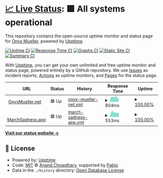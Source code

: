 # [📈 Live Status](https://onyxmueller.github.io/upptime): <!--live status--> **🟩 All systems operational**

This repository contains the open-source uptime monitor and status page for [Onyx Mueller](onyxmueller.net), powered by [Upptime](https://github.com/upptime/upptime).

[![Uptime CI](https://github.com/onyxmueller/upptime/workflows/Uptime%20CI/badge.svg)](https://github.com/onyxmueller/upptime/actions?query=workflow%3A%22Uptime+CI%22)
[![Response Time CI](https://github.com/onyxmueller/upptime/workflows/Response%20Time%20CI/badge.svg)](https://github.com/onyxmueller/upptime/actions?query=workflow%3A%22Response+Time+CI%22)
[![Graphs CI](https://github.com/onyxmueller/upptime/workflows/Graphs%20CI/badge.svg)](https://github.com/onyxmueller/upptime/actions?query=workflow%3A%22Graphs+CI%22)
[![Static Site CI](https://github.com/onyxmueller/upptime/workflows/Static%20Site%20CI/badge.svg)](https://github.com/onyxmueller/upptime/actions?query=workflow%3A%22Static+Site+CI%22)
[![Summary CI](https://github.com/onyxmueller/upptime/workflows/Summary%20CI/badge.svg)](https://github.com/onyxmueller/upptime/actions?query=workflow%3A%22Summary+CI%22)

With [Upptime](https://upptime.js.org), you can get your own unlimited and free uptime monitor and status page, powered entirely by a GitHub repository. We use [Issues](https://github.com/onyxmueller/upptime/issues) as incident reports, [Actions](https://github.com/onyxmueller/upptime/actions) as uptime monitors, and [Pages](https://onyxmueller.github.io/upptime) for the status page.

<!--start: status pages-->
<!-- This summary is generated by Upptime (https://github.com/upptime/upptime) -->
<!-- Do not edit this manually, your changes will be overwritten -->
<!-- prettier-ignore -->
| URL | Status | History | Response Time | Uptime |
| --- | ------ | ------- | ------------- | ------ |
| <img alt="" src="https://icons.duckduckgo.com/ip3/onyxmueller.net.ico" height="13"> [OnyxMueller.net](https://onyxmueller.net) | 🟩 Up | [onyx-mueller-net.yml](https://github.com/onyxmueller/upptime/commits/HEAD/history/onyx-mueller-net.yml) | <details><summary><img alt="Response time graph" src="./graphs/onyx-mueller-net/response-time-week.png" height="20"> 804ms</summary><br><a href="https://onyxmueller.github.io/upptime/history/onyx-mueller-net"><img alt="Response time 741" src="https://img.shields.io/endpoint?url=https%3A%2F%2Fraw.githubusercontent.com%2Fonyxmueller%2Fupptime%2FHEAD%2Fapi%2Fonyx-mueller-net%2Fresponse-time.json"></a><br><a href="https://onyxmueller.github.io/upptime/history/onyx-mueller-net"><img alt="24-hour response time 1104" src="https://img.shields.io/endpoint?url=https%3A%2F%2Fraw.githubusercontent.com%2Fonyxmueller%2Fupptime%2FHEAD%2Fapi%2Fonyx-mueller-net%2Fresponse-time-day.json"></a><br><a href="https://onyxmueller.github.io/upptime/history/onyx-mueller-net"><img alt="7-day response time 804" src="https://img.shields.io/endpoint?url=https%3A%2F%2Fraw.githubusercontent.com%2Fonyxmueller%2Fupptime%2FHEAD%2Fapi%2Fonyx-mueller-net%2Fresponse-time-week.json"></a><br><a href="https://onyxmueller.github.io/upptime/history/onyx-mueller-net"><img alt="30-day response time 754" src="https://img.shields.io/endpoint?url=https%3A%2F%2Fraw.githubusercontent.com%2Fonyxmueller%2Fupptime%2FHEAD%2Fapi%2Fonyx-mueller-net%2Fresponse-time-month.json"></a><br><a href="https://onyxmueller.github.io/upptime/history/onyx-mueller-net"><img alt="1-year response time 741" src="https://img.shields.io/endpoint?url=https%3A%2F%2Fraw.githubusercontent.com%2Fonyxmueller%2Fupptime%2FHEAD%2Fapi%2Fonyx-mueller-net%2Fresponse-time-year.json"></a></details> | <details><summary><a href="https://onyxmueller.github.io/upptime/history/onyx-mueller-net">100.00%</a></summary><a href="https://onyxmueller.github.io/upptime/history/onyx-mueller-net"><img alt="All-time uptime 99.99%" src="https://img.shields.io/endpoint?url=https%3A%2F%2Fraw.githubusercontent.com%2Fonyxmueller%2Fupptime%2FHEAD%2Fapi%2Fonyx-mueller-net%2Fuptime.json"></a><br><a href="https://onyxmueller.github.io/upptime/history/onyx-mueller-net"><img alt="24-hour uptime 100.00%" src="https://img.shields.io/endpoint?url=https%3A%2F%2Fraw.githubusercontent.com%2Fonyxmueller%2Fupptime%2FHEAD%2Fapi%2Fonyx-mueller-net%2Fuptime-day.json"></a><br><a href="https://onyxmueller.github.io/upptime/history/onyx-mueller-net"><img alt="7-day uptime 100.00%" src="https://img.shields.io/endpoint?url=https%3A%2F%2Fraw.githubusercontent.com%2Fonyxmueller%2Fupptime%2FHEAD%2Fapi%2Fonyx-mueller-net%2Fuptime-week.json"></a><br><a href="https://onyxmueller.github.io/upptime/history/onyx-mueller-net"><img alt="30-day uptime 100.00%" src="https://img.shields.io/endpoint?url=https%3A%2F%2Fraw.githubusercontent.com%2Fonyxmueller%2Fupptime%2FHEAD%2Fapi%2Fonyx-mueller-net%2Fuptime-month.json"></a><br><a href="https://onyxmueller.github.io/upptime/history/onyx-mueller-net"><img alt="1-year uptime 99.99%" src="https://img.shields.io/endpoint?url=https%3A%2F%2Fraw.githubusercontent.com%2Fonyxmueller%2Fupptime%2FHEAD%2Fapi%2Fonyx-mueller-net%2Fuptime-year.json"></a></details>
| <img alt="" src="https://icons.duckduckgo.com/ip3/marchsadness.app.ico" height="13"> [MarchSadness.app](https://marchsadness.app) | 🟩 Up | [march-sadness-app.yml](https://github.com/onyxmueller/upptime/commits/HEAD/history/march-sadness-app.yml) | <details><summary><img alt="Response time graph" src="./graphs/march-sadness-app/response-time-week.png" height="20"> 553ms</summary><br><a href="https://onyxmueller.github.io/upptime/history/march-sadness-app"><img alt="Response time 560" src="https://img.shields.io/endpoint?url=https%3A%2F%2Fraw.githubusercontent.com%2Fonyxmueller%2Fupptime%2FHEAD%2Fapi%2Fmarch-sadness-app%2Fresponse-time.json"></a><br><a href="https://onyxmueller.github.io/upptime/history/march-sadness-app"><img alt="24-hour response time 679" src="https://img.shields.io/endpoint?url=https%3A%2F%2Fraw.githubusercontent.com%2Fonyxmueller%2Fupptime%2FHEAD%2Fapi%2Fmarch-sadness-app%2Fresponse-time-day.json"></a><br><a href="https://onyxmueller.github.io/upptime/history/march-sadness-app"><img alt="7-day response time 553" src="https://img.shields.io/endpoint?url=https%3A%2F%2Fraw.githubusercontent.com%2Fonyxmueller%2Fupptime%2FHEAD%2Fapi%2Fmarch-sadness-app%2Fresponse-time-week.json"></a><br><a href="https://onyxmueller.github.io/upptime/history/march-sadness-app"><img alt="30-day response time 686" src="https://img.shields.io/endpoint?url=https%3A%2F%2Fraw.githubusercontent.com%2Fonyxmueller%2Fupptime%2FHEAD%2Fapi%2Fmarch-sadness-app%2Fresponse-time-month.json"></a><br><a href="https://onyxmueller.github.io/upptime/history/march-sadness-app"><img alt="1-year response time 560" src="https://img.shields.io/endpoint?url=https%3A%2F%2Fraw.githubusercontent.com%2Fonyxmueller%2Fupptime%2FHEAD%2Fapi%2Fmarch-sadness-app%2Fresponse-time-year.json"></a></details> | <details><summary><a href="https://onyxmueller.github.io/upptime/history/march-sadness-app">100.00%</a></summary><a href="https://onyxmueller.github.io/upptime/history/march-sadness-app"><img alt="All-time uptime 99.99%" src="https://img.shields.io/endpoint?url=https%3A%2F%2Fraw.githubusercontent.com%2Fonyxmueller%2Fupptime%2FHEAD%2Fapi%2Fmarch-sadness-app%2Fuptime.json"></a><br><a href="https://onyxmueller.github.io/upptime/history/march-sadness-app"><img alt="24-hour uptime 100.00%" src="https://img.shields.io/endpoint?url=https%3A%2F%2Fraw.githubusercontent.com%2Fonyxmueller%2Fupptime%2FHEAD%2Fapi%2Fmarch-sadness-app%2Fuptime-day.json"></a><br><a href="https://onyxmueller.github.io/upptime/history/march-sadness-app"><img alt="7-day uptime 100.00%" src="https://img.shields.io/endpoint?url=https%3A%2F%2Fraw.githubusercontent.com%2Fonyxmueller%2Fupptime%2FHEAD%2Fapi%2Fmarch-sadness-app%2Fuptime-week.json"></a><br><a href="https://onyxmueller.github.io/upptime/history/march-sadness-app"><img alt="30-day uptime 100.00%" src="https://img.shields.io/endpoint?url=https%3A%2F%2Fraw.githubusercontent.com%2Fonyxmueller%2Fupptime%2FHEAD%2Fapi%2Fmarch-sadness-app%2Fuptime-month.json"></a><br><a href="https://onyxmueller.github.io/upptime/history/march-sadness-app"><img alt="1-year uptime 99.99%" src="https://img.shields.io/endpoint?url=https%3A%2F%2Fraw.githubusercontent.com%2Fonyxmueller%2Fupptime%2FHEAD%2Fapi%2Fmarch-sadness-app%2Fuptime-year.json"></a></details>

<!--end: status pages-->

[**Visit our status website →**](https://onyxmueller.github.io/upptime)

## 📄 License

- Powered by: [Upptime](https://github.com/upptime/upptime)
- Code: [MIT](./LICENSE) © [Anand Chowdhary](https://anandchowdhary.com), supported by [Pabio](https://pabio.com)
- Data in the `./history` directory: [Open Database License](https://opendatacommons.org/licenses/odbl/1-0/)
